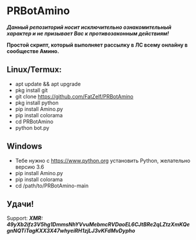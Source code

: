# PRBotAmino
***Данный репозиторий носит исключительно ознакомительный характер и не призывает Вас к противозаконным действиям!***

**Простой скрипт, который выполняет рассылку в ЛС всему онлайну в сообществе Амино.**

## Linux/Termux:
- apt update && apt upgrade
- pkg install git
- git clone https://github.com/FatZelf/PRBotAmino
- pkg install python
- pip install Amino.py
- pip install colorama
- cd PRBotAmino
- python bot.py

## Windows
- Тебе нужно с https://www.python.org установить Python, желательно версию 3.6
- pip install Amino.py
- pip install colorama
- cd /path/to/PRBotAmino-main

## Удачи!

Support:
***XMR: 49yXb2ifz3V5hg1DmmsNhYVvuMebmcRVDaoEL6CJtBRe2qLZtzXmKQegnNQTiTagKXX3X47whyeiRH1zjLJ3vKFdMvDypho***
